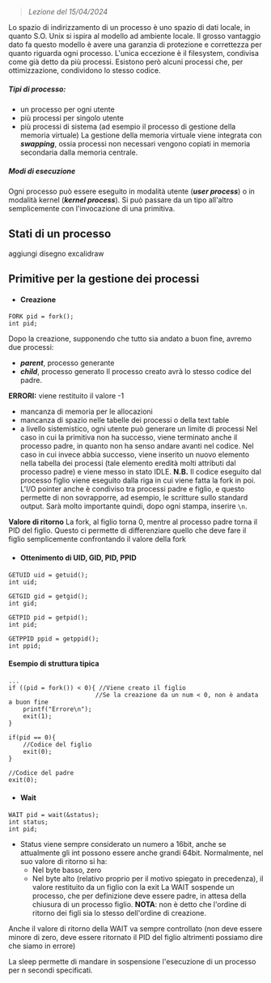  > *Lezione del 15/04/2024*
 
Lo spazio di indirizzamento di un processo è uno spazio di dati locale, in quanto S.O. Unix si ispira al modello ad ambiente locale.
Il grosso vantaggio dato fa questo modello è avere una garanzia di protezione e correttezza per quanto riguarda ogni processo. L'unica eccezione è il filesystem, condivisa come già detto da più processi. Esistono però alcuni processi che, per ottimizzazione, condividono lo stesso codice.
##### Tipi di processo:
- un processo per ogni utente
- più processi per singolo utente
- più processi di sistema (ad esempio il processo di gestione della memoria virtuale)
La gestione della memoria virtuale viene integrata con ***swapping***, ossia processi non necessari vengono copiati in memoria secondaria dalla memoria centrale.

##### Modi di esecuzione
Ogni processo può essere eseguito in modalità utente (***user process***) o in modalità kernel (***kernel process***). Si può passare da un tipo all'altro semplicemente con l'invocazione di una primitiva.

## Stati di un processo
aggiungi disegno excalidraw

## Primitive per la gestione dei processi
- #### Creazione
```
FORK pid = fork();
int pid;
```
Dopo la creazione, supponendo che tutto sia andato a buon fine, avremo due processi:
- ***parent***, processo generante
- ***child***, processo generato
Il processo creato avrà lo stesso codice del padre.

**ERRORI:** viene restituito il valore -1
- mancanza di memoria per le allocazioni
- mancanza di spazio nelle tabelle dei processi o della text table
- a livello sistemistico, ogni utente può generare un limite di processi
Nel caso in cui la primitiva non ha successo, viene terminato anche il processo padre, in quanto non ha senso andare avanti nel codice. Nel caso in cui invece abbia successo, viene inserito un nuovo elemento nella tabella dei processi (tale elemento eredità molti attributi dal processo padre) e viene messo in stato IDLE.
**N.B.** Il codice eseguito dal processo figlio viene eseguito dalla riga in cui viene fatta la fork in poi. L'I/O pointer anche è condiviso tra processi padre e figlio, e questo permette di non sovrapporre, ad esempio, le scritture sullo standard output. Sarà molto importante quindi, dopo ogni stampa, inserire `\n`.

**Valore di ritorno**
La fork, al figlio torna 0, mentre al processo padre torna il PID del figlio. Questo ci permette di differenziare quello che deve fare il figlio semplicemente confrontando il valore della fork

- #### **Ottenimento di UID, GID, PID, PPID**
```
GETUID uid = getuid();
int uid;

GETGID gid = getgid();
int gid;

GETPID pid = getpid();
int pid;

GETPPID ppid = getppid();
int ppid;
```

#### Esempio di struttura tipica 
```
...
if ((pid = fork()) < 0){ //Viene creato il figlio
						//Se la creazione da un num < 0, non è andata a buon fine
	printf("Errore\n");
	exit(1);
}

if(pid == 0){
	//Codice del figlio
	exit(0);
}

//Codice del padre
exit(0);
```

- #### Wait
```
WAIT pid = wait(&status);
int status;
int pid;
```
- Status viene sempre considerato un numero a 16bit, anche se attualmente gli int possono essere anche grandi 64bit. Normalmente, nel suo valore di ritorno si ha:
	- Nel byte basso, zero
	- Nel byte alto (relativo proprio per il motivo spiegato in precedenza), il valore restituito da un figlio con la exit
La WAIT sospende un processo, che per definizione deve essere padre, in attesa della chiusura di un processo figlio.
**NOTA**: non è detto che l'ordine di ritorno dei figli sia lo stesso dell'ordine di creazione.

Anche il valore di ritorno della WAIT va sempre controllato (non deve essere minore di zero, deve essere ritornato il PID del figlio altrimenti possiamo dire che siamo in errore)

La sleep permette di mandare in sospensione l'esecuzione di un processo per n secondi specificati.